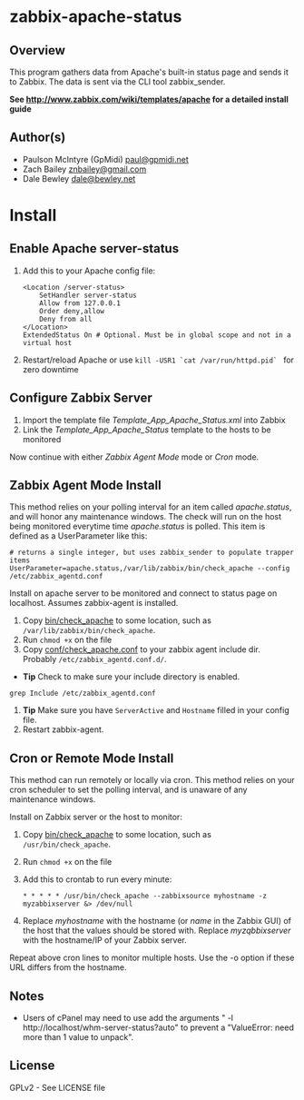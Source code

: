 zabbix-apache-status
====================

Overview
--------
This program gathers data from Apache's built-in status page and 
sends it to Zabbix. The data is sent via the CLI tool zabbix_sender.

**See http://www.zabbix.com/wiki/templates/apache for a detailed install guide**

Author(s)
--------
* Paulson McIntyre (GpMidi) <paul@gpmidi.net>
* Zach Bailey <znbailey@gmail.com>
* Dale Bewley <dale@bewley.net>

Install
=======

Enable Apache server-status
---------------------------
 1. Add this to your Apache config file: 

    ```ApacheConf
    <Location /server-status>
        SetHandler server-status
        Allow from 127.0.0.1
        Order deny,allow
        Deny from all
    </Location>
    ExtendedStatus On # Optional. Must be in global scope and not in a virtual host
    ```
 1. Restart/reload Apache or use ```kill -USR1 `cat /var/run/httpd.pid` ``` for zero downtime

Configure Zabbix Server
-----------------------
 1. Import the template file *Template_App_Apache_Status.xml* into Zabbix
 1. Link the *Template_App_Apache_Status* template to the hosts to be monitored

Now continue with either *Zabbix Agent Mode* mode or *Cron* mode.

Zabbix Agent Mode Install
--------------------------
This method relies on your polling interval for an item called *apache.status*, and will honor any maintenance windows.
The check will run on the host being monitored everytime time *apache.status* is polled. This item is defined as a UserParameter like this:

  ```
  # returns a single integer, but uses zabbix_sender to populate trapper items
  UserParameter=apache.status,/var/lib/zabbix/bin/check_apache --config /etc/zabbix_agentd.conf
  ```

Install on apache server to be monitored and connect to status page on localhost. Assumes zabbix-agent is installed.

 1. Copy [bin/check_apache](bin/check_apache) to some location, such as `/var/lib/zabbix/bin/check_apache`.
 1. Run `chmod +x` on the file
 1. Copy [conf/check_apache.conf](conf/check_apache.conf) to your zabbix agent include dir. Probably `/etc/zabbix_agentd.conf.d/`.

 - **Tip** Check to make sure your include directory is enabled.

  ```
  grep Include /etc/zabbix_agentd.conf
  ```

 1. **Tip** Make sure you have `ServerActive` and `Hostname` filled in your config file.
 1. Restart zabbix-agent.

Cron or Remote Mode Install
---------------------------
This method can run remotely or locally via cron. This method relies on your cron scheduler to set the polling interval, and is unaware of any maintenance windows.

Install on Zabbix server or the host to monitor:

 1. Copy [bin/check_apache](bin/check_apache) to some location, such as `/usr/bin/check_apache`.
 1. Run `chmod +x` on the file
 1. Add this to crontab to run every minute:

    ```
    * * * * * /usr/bin/check_apache --zabbixsource myhostname -z myzabbixserver &> /dev/null
    ```

 1. Replace *myhostname* with the hostname (or *name* in the Zabbix GUI)
of the host that the values should be stored with. Replace *myzqbbixserver*
with the hostname/IP of your Zabbix server.

Repeat above cron lines to monitor multiple hosts. Use the -o option if these URL differs from the hostname.

Notes
------
 * Users of cPanel may need to use add the arguments " -l http://localhost/whm-server-status?auto" to prevent a "ValueError: need more than 1 value to unpack". 

License
--------
GPLv2 - See LICENSE file
